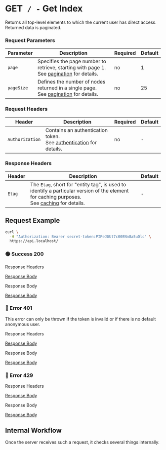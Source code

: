 # <span class="method-get">GET</span>` / -` Get Index

<!-- panels:start -->
<!-- div:left-panel -->

Returns all top-level elements to which the current user has direct access.  
Returned data is paginated.

### Request Parameters

<div class="table-request-parameters">

| Parameter  | Description                                                                                                           | Required | Default |
| ---------- |-----------------------------------------------------------------------------------------------------------------------|----------| ------- |
| `page`     | Specifies the page number to retrieve, starting with page 1.<br />See [pagination](/concepts/pagination) for details. | no       | 1       |
| `pageSize` | Defines the number of nodes returned in a single page.<br />See [pagination](/concepts/pagination) for details.       | no       | 25      |

</div>

### Request Headers

<div class="table-request-headers">

| Header          | Description                                                                                         | Required | Default |
|-----------------|-----------------------------------------------------------------------------------------------------|----------|---------|
| `Authorization` | Contains an authentication token. <br />See [authentication](/concepts/authentication) for details. | no       | -       |

</div>

### Response Headers

<div class="table-response-headers">

| Header | Description                                                                                                                                                          | Default |
| ------ |----------------------------------------------------------------------------------------------------------------------------------------------------------------------| ------- |
| `Etag` | The `Etag`, short for "entity tag", is used to identify a particular version of the element for caching purposes.<br />See [caching](/concepts/caching) for details. | -       |

</div>

## Request Example

```bash
curl \
  -H "Authorization: Bearer secret-token:PIPeJGUt7c00ENn8a5uDlc" \
  https://api.localhost/
```

<!-- tabs:start -->

### **🟢 Success 200**

<div class="code-title auto-refresh">Response Headers</div>

[Response Body](./get-index/200-response-header.txt ':include :type=code')

<div class="code-title auto-refresh">Response Body</div>

[Response Body](./get-index/200-response-body.json ':include :type=code')

### **🔴 Error 401**

This error can only be thrown if the token is invalid or if there is no default anonymous user.

<div class="code-title auto-refresh">Response Headers</div>

[Response Body](./get-index/401-response-header.txt ':include :type=code')

<div class="code-title auto-refresh">Response Body</div>

[Response Body](./get-index/401-response-body.json ':include :type=code problem+json')

### **🔴 Error 429**

<div class="code-title">Response Headers</div>

[Response Body](./get-index/429-response-header.txt ':include :type=code')

<div class="code-title">Response Body</div>

[Response Body](./get-index/429-response-body.json ':include :type=code problem+json')

<!-- tabs:end -->

<!-- div:right-panel -->

## Internal Workflow

Once the server receives such a request, it checks several things internally:

<div id="graph-container-1" class="graph-container" style="height:1000px"></div>

<!-- panels:end -->

<script>
G6.registerEdge('polyline-edge', {
  draw(cfg, group) {
    const { startPoint, endPoint } = cfg;
    const hgap = Math.abs(endPoint.x - startPoint.x);

    const path = [
      ['M', startPoint.x, startPoint.y],
      [
        'C',
        startPoint.x + hgap / 4,
        startPoint.y,
        endPoint.x - hgap / 2,
        endPoint.y,
        endPoint.x,
        endPoint.y,
      ],
    ];
    const shape = group.addShape('path', {
      attrs: {
        stroke: '#AAB7C4',
        path,
      },
      name: 'path-shape',
    });
    const midPoint = {
      x: (startPoint.x + endPoint.x) / 2,
      y: (startPoint.y + endPoint.y) / 2,
    };
    const label = group.addShape('text', {
      attrs: {
        text: cfg.label + '###########',
        x: midPoint.x,
        y: midPoint.y,
        textAlign: 'center',
        textBaseline: 'middle',
        fill: '#000',
        fontSize: 14,
      },
      name: 'label-shape',
    });
    return shape;
  },
});
renderWorkflow(document.getElementById('graph-container-1'), {
  nodes: [
    { id: 'init', ...workflowStart, label: 'server receives GET-request' },
    { id: 'checkToken', ...workflowDecision, label: 'does request contain token?' },
    { id: 'noTokenAction', ...workflowStep, label: "use default anonymous\nuser for auth" },
    { id: 'checkTokenValidity', ...workflowDecision, label: 'is token valid?' },
    { id: 'checkRateLimit', ...workflowDecision, label: "does request exceed\nrate limit?" },
    { id: 'loadElementsData', ...workflowStep, label: 'Load root level elements' },
    { id: 'error401', ...workflowEndError, label: "return 401" },
    { id: 'error429', ...workflowEndError, label: 'return 429' },
    { id: 'success200', ...workflowEndSuccess , label: "return 200"},
  ],
  edges: [
    { source: 'init', target: 'checkToken', label: '' },
    { source: 'checkToken', target: 'checkTokenValidity', label: 'yes' },
    { source: 'checkToken', target: 'noTokenAction', label: 'no' },
    { source: 'checkTokenValidity', target: 'checkRateLimit', label: 'yes' },
    { source: 'checkTokenValidity', target: 'error401', label: 'no' },
    { source: 'checkRateLimit', target: 'loadElementsData', label: 'no' },
    { source: 'checkRateLimit', target: 'error429', label: 'yes' },
    { source: 'checkElementExistence', target: 'checkElementAccess', label: 'yes' },
    { source: 'checkElementAccess', target: 'loadElementsData', label: 'yes' },
    { source: 'loadElementsData', target: 'success200' },
    { source: 'noTokenAction', target: 'checkRateLimit', label: '', type2: 'polyline-edge' }
  ],
}, 'TB');
</script>
